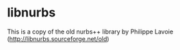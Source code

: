 # libnurbs
This is a copy of the old nurbs++ library by Philippe Lavoie (http://libnurbs.sourceforge.net/old)
